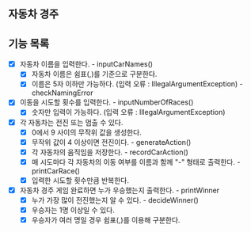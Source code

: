 ## 자동차 경주

## 기능 목록

- [x] 자동차 이름을 입력한다. - inputCarNames()
  - [x] 자동차 이름은 쉼표(,)를 기준으로 구분한다.
  - [x] 이름은 5자 이하만 가능하다. (입력 오류 : IllegalArgumentException) - checkNamingError

- [x] 이동을 시도할 횟수를 입력한다. - inputNumberOfRaces()
  - [x] 숫자만 입력이 가능하다. (입력 오류 : IllegalArgumentException)

- [x] 각 자동차는 전진 또는 멈출 수 있다.
  - [x] 0에서 9 사이의 무작위 값을 생성한다.
  - [x] 무작위 값이 4 이상이면 전진이다. - generateAction()
  - [x] 각 자동차의 움직임을 저장한다. - recordCarAction()
  - [x] 매 시도마다 각 자동차의 이동 여부를 이름과 함께 "-" 형태로 출력한다. - printCarRace()
  - [x] 입력한 시도할 횟수만큼 반복한다.

- [x] 자동차 경주 게임 완료하면 누가 우승했는지 출력한다. - printWinner
  - [x] 누가 가장 많이 전진했는지 알 수 있다. - decideWinner()
  - [x] 우승자는 1명 이상일 수 있다.
  - [x] 우승자가 여러 명일 경우 쉼표(,)를 이용해 구분한다.